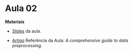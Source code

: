 # Aula 02

**Materiais**

* [Slides](https://edisciplinas.usp.br/pluginfile.php/7956028/mod_resource/content/1/Aula%202.pdf) da aula.

* [Artigo](https://neptune.ai/blog/data-preprocessing-guide) Referência da Aula: *A comprehensive guide to data preprocessing*.
